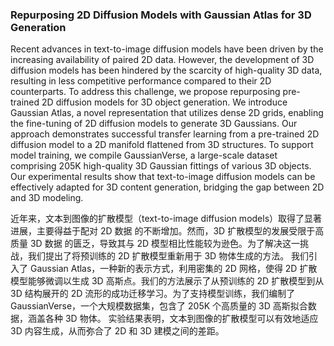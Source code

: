 ### Repurposing 2D Diffusion Models with Gaussian Atlas for 3D Generation

Recent advances in text-to-image diffusion models have been driven by the increasing availability of paired 2D data. However, the development of 3D diffusion models has been hindered by the scarcity of high-quality 3D data, resulting in less competitive performance compared to their 2D counterparts. To address this challenge, we propose repurposing pre-trained 2D diffusion models for 3D object generation. We introduce Gaussian Atlas, a novel representation that utilizes dense 2D grids, enabling the fine-tuning of 2D diffusion models to generate 3D Gaussians. Our approach demonstrates successful transfer learning from a pre-trained 2D diffusion model to a 2D manifold flattened from 3D structures. To support model training, we compile GaussianVerse, a large-scale dataset comprising 205K high-quality 3D Gaussian fittings of various 3D objects. Our experimental results show that text-to-image diffusion models can be effectively adapted for 3D content generation, bridging the gap between 2D and 3D modeling.

近年来，文本到图像的扩散模型（text-to-image diffusion models）取得了显著进展，主要得益于配对 2D 数据 的不断增加。然而，3D 扩散模型的发展受限于高质量 3D 数据 的匮乏，导致其与 2D 模型相比性能较为逊色。为了解决这一挑战，我们提出了将预训练的 2D 扩散模型重新用于 3D 物体生成的方法。
我们引入了 Gaussian Atlas，一种新的表示方式，利用密集的 2D 网格，使得 2D 扩散模型能够微调以生成 3D 高斯点。我们的方法展示了从预训练的 2D 扩散模型到从 3D 结构展开的 2D 流形的成功迁移学习。为了支持模型训练，我们编制了 GaussianVerse，一个大规模数据集，包含了 205K 个高质量的 3D 高斯拟合数据，涵盖各种 3D 物体。
实验结果表明，文本到图像的扩散模型可以有效地适应 3D 内容生成，从而弥合了 2D 和 3D 建模之间的差距。
